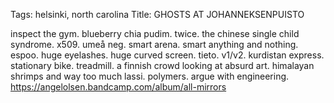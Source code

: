 Tags: helsinki, north carolina
Title: GHOSTS AT JOHANNEKSENPUISTO
  
inspect the gym. blueberry chia pudim. twice. the chinese single child syndrome. x509\. umeå neg. smart arena. smart anything and nothing. espoo. huge eyelashes. huge curved screen. tieto. v1/v2\. kurdistan express. stationary bike. treadmill. a finnish crowd looking at absurd art. himalayan shrimps and way too much lassi. polymers. argue with engineering.
<https://angelolsen.bandcamp.com/album/all-mirrors> 